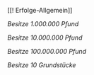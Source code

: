 [[‎‎‎‎‎‎! Erfolge-Allgemein‎‎]]




*Besitze 1.000.000 Pfund*

*Besitze 10.000.000 Pfund*

*Besitze 100.000.000 Pfund*

*Besitze 10 Grundstücke*